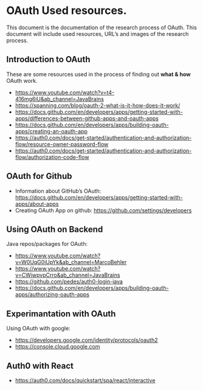 OAuth Used resources.
==============================

This document is the documentation of the research process of OAuth. This document will include used resources, URL’s and images of the research process.

## Introduction to OAuth
These are some resources used in the process of finding out **what & how** OAuth work.
*	https://www.youtube.com/watch?v=t4-416mg6iU&ab_channel=JavaBrains
*	https://spanning.com/blog/oauth-2-what-is-it-how-does-it-work/
*	https://docs.github.com/en/developers/apps/getting-started-with-apps/differences-between-github-apps-and-oauth-apps
*	https://docs.github.com/en/developers/apps/building-oauth-apps/creating-an-oauth-app
*	https://auth0.com/docs/get-started/authentication-and-authorization-flow/resource-owner-password-flow
*	https://auth0.com/docs/get-started/authentication-and-authorization-flow/authorization-code-flow

## OAuth for Github
* Information about GitHub’s OAuth: https://docs.github.com/en/developers/apps/getting-started-with-apps/about-apps
* Creating OAuth App on github: https://github.com/settings/developers

## Using OAuth on Backend
Java repos/packages for OAuth:
*	https://www.youtube.com/watch?v=W0UqG0iUpYk&ab_channel=MarcoBehler
*	https://www.youtube.com/watch?v=CWiwpvpCrro&ab_channel=JavaBrains
*	https://github.com/pedes/auth0-login-java
*	https://docs.github.com/en/developers/apps/building-oauth-apps/authorizing-oauth-apps

## Experimantation with OAuth
Using OAuth with google: 
*	https://developers.google.com/identity/protocols/oauth2
*	https://console.cloud.google.com

## Auth0 with React
*	https://auth0.com/docs/quickstart/spa/react/interactive
